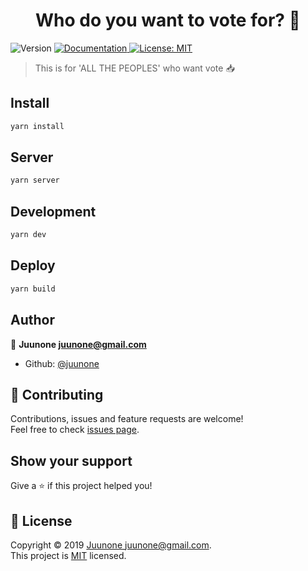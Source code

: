 <h1 align="center">Who do you want to vote for? 🙊</h1>
<p>
  <img alt="Version" src="https://img.shields.io/badge/version-1.1.4-blue.svg?cacheSeconds=2592000" />
  <a href="https://github.com/juunone/vote-hooks">
    <img alt="Documentation" src="https://img.shields.io/badge/documentation-yes-brightgreen.svg" target="_blank" />
  </a>
  <a href="https://github.com/juunone/react-vote/blob/master/LICENSE">
    <img alt="License: MIT" src="https://img.shields.io/badge/License-MIT-yellow.svg" target="_blank" />
  </a>
</p>

> This is for 'ALL THE PEOPLES' who want vote 📥

## Install

```sh
yarn install
```

## Server

```sh
yarn server
```

## Development

```sh
yarn dev
```

## Deploy

```sh
yarn build
```

## Author

👤 **Juunone <juunone@gmail.com>**

* Github: [@juunone](https://github.com/juunone)

## 🤝 Contributing

Contributions, issues and feature requests are welcome!<br />Feel free to check [issues page](https://github.com/juunone/vote-hooks/issues).

## Show your support

Give a ⭐️ if this project helped you!

## 📝 License

Copyright © 2019 [Juunone <juunone@gmail.com>](https://github.com/juunone).<br />
This project is [MIT](https://github.com/juunone/vote-hooks/blob/master/LICENSE) licensed.
